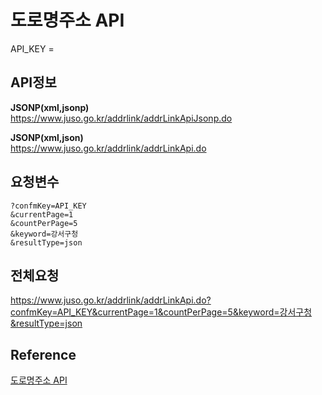 # 도로명주소 API

API_KEY = 



## API정보

**JSONP(xml,jsonp)**   
https://www.juso.go.kr/addrlink/addrLinkApiJsonp.do   

**JSONP(xml,json)**   
https://www.juso.go.kr/addrlink/addrLinkApi.do   



## 요청변수
```
?confmKey=API_KEY
&currentPage=1
&countPerPage=5
&keyword=강서구청
&resultType=json
```


## 전체요청
https://www.juso.go.kr/addrlink/addrLinkApi.do?confmKey=API_KEY&currentPage=1&countPerPage=5&keyword=강서구청&resultType=json


## Reference   
[도로명주소 API](https://www.juso.go.kr/addrlink/devAddrLinkRequestGuide.do?menu=roadApi)   